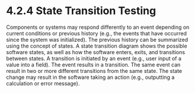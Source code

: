 # 4.2.4 State Transition Testing

Components or systems may respond differently to an event depending on current conditions or previous history \(e.g., the events that have occurred since the system was initialized\). The previous history can be summarized using the concept of states. A state transition diagram shows the possible software states, as well as how the software enters, exits, and transitions between states. A transition is initiated by an event \(e.g., user input of a value into a field\). The event results in a transition. The same event can result in two or more different transitions from the same state. The state change may result in the software taking an action \(e.g., outputting a calculation or error message\).





